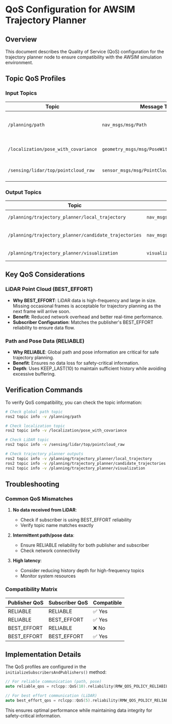 # QoS Configuration for AWSIM Trajectory Planner

## Overview

This document describes the Quality of Service (QoS) configuration for the trajectory planner node to ensure compatibility with the AWSIM simulation environment.

## Topic QoS Profiles

### Input Topics

| Topic | Message Type | Reliability | History Depth | Notes |
|-------|-------------|-------------|---------------|-------|
| `/planning/path` | `nav_msgs/msg/Path` | RELIABLE | KEEP_LAST(10) | Global path from path planner |
| `/localization/pose_with_covariance` | `geometry_msgs/msg/PoseWithCovarianceStamped` | RELIABLE | KEEP_LAST(10) | Vehicle pose from localization |
| `/sensing/lidar/top/pointcloud_raw` | `sensor_msgs/msg/PointCloud2` | BEST_EFFORT | KEEP_LAST(5) | LiDAR point cloud data |

### Output Topics

| Topic | Message Type | Reliability | History Depth | Notes |
|-------|-------------|-------------|---------------|-------|
| `/planning/trajectory_planner/local_trajectory` | `nav_msgs/msg/Path` | RELIABLE | KEEP_LAST(10) | Selected trajectory |
| `/planning/trajectory_planner/candidate_trajectories` | `nav_msgs/msg/Path` | RELIABLE | KEEP_LAST(10) | All candidate trajectories |
| `/planning/trajectory_planner/visualization` | `visualization_msgs/msg/MarkerArray` | RELIABLE | KEEP_LAST(10) | Visualization markers |

## Key QoS Considerations

### LiDAR Point Cloud (BEST_EFFORT)
- **Why BEST_EFFORT**: LiDAR data is high-frequency and large in size. Missing occasional frames is acceptable for trajectory planning as the next frame will arrive soon.
- **Benefit**: Reduced network overhead and better real-time performance.
- **Subscriber Configuration**: Matches the publisher's BEST_EFFORT reliability to ensure data flow.

### Path and Pose Data (RELIABLE)
- **Why RELIABLE**: Global path and pose information are critical for safe trajectory planning.
- **Benefit**: Ensures no data loss for safety-critical information.
- **Depth**: Uses KEEP_LAST(10) to maintain sufficient history while avoiding excessive buffering.

## Verification Commands

To verify QoS compatibility, you can check the topic information:

```bash
# Check global path topic
ros2 topic info -v /planning/path

# Check localization topic  
ros2 topic info -v /localization/pose_with_covariance

# Check LiDAR topic
ros2 topic info -v /sensing/lidar/top/pointcloud_raw

# Check trajectory planner outputs
ros2 topic info -v /planning/trajectory_planner/local_trajectory
ros2 topic info -v /planning/trajectory_planner/candidate_trajectories
ros2 topic info -v /planning/trajectory_planner/visualization
```

## Troubleshooting

### Common QoS Mismatches

1. **No data received from LiDAR**: 
   - Check if subscriber is using BEST_EFFORT reliability
   - Verify topic name matches exactly

2. **Intermittent path/pose data**:
   - Ensure RELIABLE reliability for both publisher and subscriber
   - Check network connectivity

3. **High latency**:
   - Consider reducing history depth for high-frequency topics
   - Monitor system resources

### Compatibility Matrix

| Publisher QoS | Subscriber QoS | Compatible |
|---------------|----------------|-----------|
| RELIABLE | RELIABLE | ✅ Yes |
| RELIABLE | BEST_EFFORT | ✅ Yes |
| BEST_EFFORT | RELIABLE | ❌ No |
| BEST_EFFORT | BEST_EFFORT | ✅ Yes |

## Implementation Details

The QoS profiles are configured in the `initializeSubscribersAndPublishers()` method:

```cpp
// For reliable communication (path, pose)
auto reliable_qos = rclcpp::QoS(10).reliability(RMW_QOS_POLICY_RELIABILITY_RELIABLE);

// For best effort communication (LiDAR)  
auto best_effort_qos = rclcpp::QoS(5).reliability(RMW_QOS_POLICY_RELIABILITY_BEST_EFFORT);
```

This ensures optimal performance while maintaining data integrity for safety-critical information.
